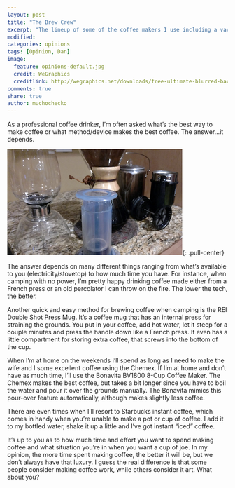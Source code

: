 ```yaml
---
layout: post
title: "The Brew Crew"
excerpt: "The lineup of some of the coffee makers I use including a vacuum coffee maker, Aerobie press, the Chemex, a perculator, and REI Double Shot Press mug."
modified: 
categories: opinions
tags: [Opinion, Dan]
image:
  feature: opinions-default.jpg
  credit: WeGraphics
  creditlink: http://wegraphics.net/downloads/free-ultimate-blurred-background-pack/
comments: true
share: true
author: muchochecko
---
```

As a professional coffee drinker, I’m often asked what’s the best way to make coffee or what method/device makes the best  coffee.   The answer…it depends.

![Brew Stuff](/images/brew-dan.jpg){: .pull-center}



The answer depends on many different things ranging from what’s available to you (electricity/stovetop) to how much time you have.  For instance, when camping with no power, I’m pretty happy drinking coffee made either from a French press or an old percolator I can throw on the fire.  The lower the tech, the better.

Another quick and easy method for brewing coffee when camping is the REI Double Shot Press Mug.  It’s a coffee mug that has an internal press for straining the grounds.  You put in your coffee, add hot water, let it steep for a couple minutes and press the handle down like a French press.  It even has a little compartment for storing extra coffee, that screws into the bottom of the cup.

When I’m at home on the weekends I’ll spend as long as I need to make the wife and I some excellent coffee using the Chemex.  If I’m at home and don’t have as much time, I’ll use the Bonavita BV1800 8-Cup Coffee Maker.  The Chemex makes the best coffee, but takes a bit longer since you have to boil the water and pour it over the grounds manually.  The Bonavita mimics this pour-over feature automatically, although makes slightly less coffee.

There are even times when I’ll resort to Starbucks instant coffee, which comes in handy when you’re unable to make a pot or cup of coffee.  I add it to my bottled water, shake it up a little and I’ve got instant “iced” coffee.

It’s up to you as to how much time and effort you want to spend making coffee and what situation you’re in when you want a cup of joe.  In my opinion, the more time spent making coffee, the better it will be, but we don’t always have that luxury.  I guess the real difference is that some people consider making coffee work, while others consider it art.  What about you?
